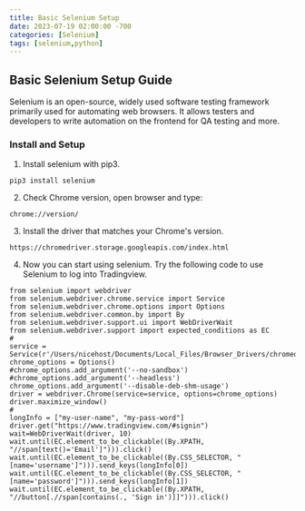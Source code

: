 ```yaml
---
title: Basic Selenium Setup
date: 2023-07-19 02:00:00 -700
categories: [Selenium]
tags: [selenium,python]
---
```


## Basic Selenium Setup Guide
Selenium is an open-source, widely used software testing framework primarily used for automating web browsers. It allows testers and developers to write automation on the frontend for QA testing and more.

### Install and Setup
1. Install selenium with pip3.
```
pip3 install selenium
```

2. Check Chrome version, open browser and type:
```
chrome://version/
```

3. Install the driver that matches your Chrome's version.
```
https://chromedriver.storage.googleapis.com/index.html
```

4. Now you can start using selenium. Try the following code to use Selenium to log into Tradingview.
```
from selenium import webdriver
from selenium.webdriver.chrome.service import Service
from selenium.webdriver.chrome.options import Options
from selenium.webdriver.common.by import By
from selenium.webdriver.support.ui import WebDriverWait
from selenium.webdriver.support import expected_conditions as EC
#
service = Service(r'/Users/nicehost/Documents/Local_Files/Browser_Drivers/chromedriver')
chrome_options = Options()
#chrome_options.add_argument('--no-sandbox')
#chrome_options.add_argument('--headless')
chrome_options.add_argument('--disable-deb-shm-usage')
driver = webdriver.Chrome(service=service, options=chrome_options)
driver.maximize_window()
#
longInfo = ["my-user-name", "my-pass-word"]
driver.get("https://www.tradingview.com/#signin")
wait=WebDriverWait(driver, 10)
wait.until(EC.element_to_be_clickable((By.XPATH, "//span[text()='Email']"))).click()
wait.until(EC.element_to_be_clickable((By.CSS_SELECTOR, "[name='username']"))).send_keys(longInfo[0])
wait.until(EC.element_to_be_clickable((By.CSS_SELECTOR, "[name='password']"))).send_keys(longInfo[1])
wait.until(EC.element_to_be_clickable((By.XPATH, "//button[.//span[contains(., 'Sign in')]]"))).click()
```